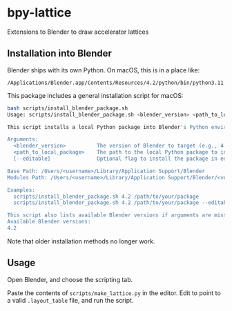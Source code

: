# bpy-lattice
Extensions to Blender to draw accelerator lattices


## Installation into Blender

Blender ships with its own Python. On macOS, this is in a place like:

`/Applications/Blender.app/Contents/Resources/4.2/python/bin/python3.11`

This package includes a general installation script for macOS:

```bash
bash scripts/install_blender_package.sh
Usage: scripts/install_blender_package.sh <blender_version> <path_to_local_package> [--editable]

This script installs a local Python package into Blender's Python environment.

Arguments:
  <blender_version>          The version of Blender to target (e.g., 4.2).
  <path_to_local_package>    The path to the local Python package to install.
  [--editable]               Optional flag to install the package in editable mode.

Base Path: /Users/<username>/Library/Application Support/Blender
Modules Path: /Users/<username>/Library/Application Support/Blender/<version>/scripts/modules

Examples:
  scripts/install_blender_package.sh 4.2 /path/to/your/package
  scripts/install_blender_package.sh 4.2 /path/to/your/package --editable

This script also lists available Blender versions if arguments are missing or incorrect.
Available Blender versions:
4.2
```

Note that older installation methods no longer work.


## Usage

Open Blender, and choose the scripting tab.

Paste the contents of `scripts/make_lattice.py` in the editor. Edit to point to a valid `.layout_table` file, and run the script.
